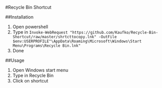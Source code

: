 #Recycle Bin Shortcut

##Installation
1. Open powershell
2. Type in ```Invoke-WebRequest "https://github.com/Kaufko/Recycle-Bin-Shortcut/raw/master/shrtcttocopy.lnk" -OutFile $env:USERPROFILE"\AppData\Roaming\Microsoft\Windows\Start Menu\Programs\Recycle Bin.lnk"```
3. Done

##Usage
1. Open Windows start menu
2. Type in Recycle Bin
3. Click on shortcut
